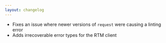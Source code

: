 ```yaml
---
layout: changelog
---
```

  * Fixes an issue where newer versions of ``request`` were causing a linting error
  * Adds irrecoverable error types for the RTM client
